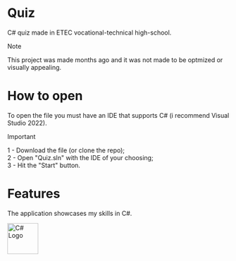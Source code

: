 # Quiz
C# quiz made in ETEC vocational-technical high-school.
> [!NOTE]
> This project was made months ago and it was not made to be optmized or visually appealing.

# How to open
To open the file you must have an IDE that supports C# (i recommend Visual Studio 2022).
> [!IMPORTANT]
> 1 - Download the file (or clone the repo);<br />
> 2 - Open "Quiz.sln" with the IDE of your choosing;<br />
> 3 - Hit the "Start" button.

# Features
<p>The application showcases my skills in C#.</p>

<img alt="C# Logo" src="https://upload.wikimedia.org/wikipedia/commons/4/4f/Csharp_Logo.png" width="70">
